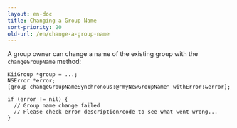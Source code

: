 ```yaml
---
layout: en-doc
title: Changing a Group Name
sort-priority: 20
old-url: /en/change-a-group-name
---
```

A group owner can change a name of the existing group with the
`changeGroupName` method:

```objc
KiiGroup *group = ...;
NSError *error;
[group changeGroupNameSynchronous:@"myNewGroupName" withError:&error];

if (error != nil) {
  // Group name change failed
  // Please check error description/code to see what went wrong...
}
```
